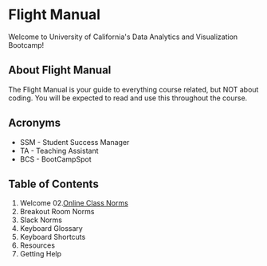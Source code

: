 # Flight Manual

Welcome to University of California's Data Analytics and Visualization Bootcamp!

## About Flight Manual

The Flight Manual is your guide to everything course related, but NOT about coding. You will be expected to read and use this throughout the course. 

## Acronyms

* SSM - Student Success Manager
* TA - Teaching Assistant
* BCS - BootCampSpot

## Table of Contents

01. Welcome
02.[Online Class Norms](https://github.com/lordoetl/Classroom_norms/blob/main/00-Flight-Manual/02-Online-Class-Norms.md)
03. Breakout Room Norms
04. Slack Norms
05. Keyboard Glossary
06. Keyboard Shortcuts
07. Resources
08. Getting Help
